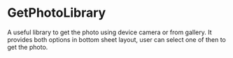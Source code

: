 # GetPhotoLibrary

A useful library to get the photo using device camera or from gallery. It provides both options in bottom sheet layout, user can select one of then to get the photo.


